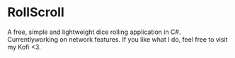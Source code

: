 # RollScroll
A free, simple and lightweight dice rolling application in C#. Currentlyworking on network features. If you like what I do, feel free to visit my Kofi &lt;3.
